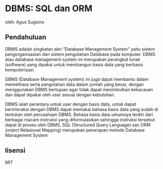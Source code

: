 # DBMS: SQL dan ORM
oleh: Agus Sugiono

## Pendahuluan

DBMS adalah singkatan dari “Database Management System” yaitu sistem
pengorganisasian dan sistem pengolahan Database pada komputer. DBMS atau database
management system ini merupakan perangkat lunak (software) yang dipakai untuk
membangun basis data yang berbasis komputerisasi.

DBMS (Database Management system) ini juga dapat membantu dalam memelihara serta
pengolahan data dalam jumlah yang besar, dengan menggunakan DBMS bertujuan agar
tidak dapat menimbulkan kekacauan dan dapat dipakai oleh user sesuai dengan
kebutuhan.

DBMS ialah perantara untuk user dengan basis data, untuk dapat berinteraksi dengan
DBMS dapat memakai bahasa basis data yang sudah di tentukan oleh perusahaan DBMS.
Bahasa basis data umumnya terdiri dari berbagai macam instruksi yang diformulasikan
sehingga instruksi tersebut dapat di proses oleh DBMS.
SQL (Structured Query Language) san ORM (onject Relasional Mapping) merupakan
penerapan metode Database Management System

## lisensi

MIT
